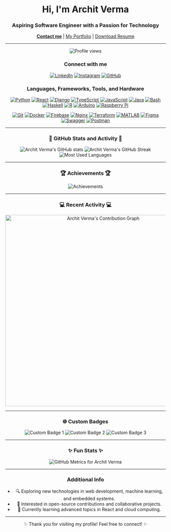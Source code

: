 <h1 align="center">Hi, I'm Archit Verma</h1>
<h3 align="center">Aspiring Software Engineer with a Passion for Technology</h3>

<p align="center">
    <a href="mailto:archit.sfu@gmail.com"><strong>Contact me</strong></a> |
    <a href="http://archit-verma-my-website.web.app" target="_blank">My Portfolio</a> |
    <a href="/Archit Verma Resume Updated (4) (1).pdf" download="Archit Verma Resume Updated (4) (1).pdf">Download Resume</a>
</p>

---

<p align="center">
    <img src="https://komarev.com/ghpvc/?username=Architv27&label=Profile%20views&color=0e75b6&style=flat" alt="Profile views" />
</p>

<h3 align="center">Connect with me</h3>
<p align="center">
    <a href="https://www.linkedin.com/in/archit-verma-b924a8209/" target="_blank"><img src="https://img.shields.io/badge/LinkedIn-%230077B5.svg?style=for-the-badge&logo=linkedin&logoColor=white" alt="LinkedIn" /></a>
    <a href="https://www.instagram.com/this.is.archi/" target="_blank"><img src="https://img.shields.io/badge/Instagram-%23E4405F.svg?style=for-the-badge&logo=instagram&logoColor=white" alt="Instagram" /></a>
    <a href="https://github.com/Architv27" target="_blank"><img src="https://img.shields.io/badge/GitHub-%2312100E.svg?style=for-the-badge&logo=github&logoColor=white" alt="GitHub" /></a>
</p>

<h3 align="center">Languages, Frameworks, Tools, and Hardware</h3>
<p align="center">
    <!-- Programming Languages -->
    <a href="https://www.python.org/" target="_blank"><img src="https://img.shields.io/badge/-Python-3776AB?logo=python&logoColor=white&style=for-the-badge" alt="Python"/></a>
    <a href="https://reactjs.org/" target="_blank"><img src="https://img.shields.io/badge/-React-61DAFB?logo=react&logoColor=white&style=for-the-badge" alt="React"/></a>
    <a href="https://www.djangoproject.com/" target="_blank"><img src="https://img.shields.io/badge/-Django-092E20?logo=django&logoColor=white&style=for-the-badge" alt="Django"/></a>
    <a href="https://www.typescriptlang.org/" target="_blank"><img src="https://img.shields.io/badge/-TypeScript-3178C6?logo=typescript&logoColor=white&style=for-the-badge" alt="TypeScript"/></a>
    <a href="https://developer.mozilla.org/en-US/docs/Web/JavaScript" target="_blank"><img src="https://img.shields.io/badge/-JavaScript-F7DF1E?logo=javascript&logoColor=black&style=for-the-badge" alt="JavaScript"/></a>
    <a href="https://www.java.com" target="_blank"><img src="https://img.shields.io/badge/-Java-007396?logo=java&logoColor=white&style=for-the-badge" alt="Java"/></a>
    <a href="https://www.gnu.org/software/bash/" target="_blank"><img src="https://img.shields.io/badge/-Bash-4EAA25?logo=gnu-bash&logoColor=white&style=for-the-badge" alt="Bash"/></a>
    <a href="https://www.haskell.org/" target="_blank"><img src="https://img.shields.io/badge/-Haskell-5D4F85?logo=haskell&logoColor=white&style=for-the-badge" alt="Haskell"/></a>
    <a href="https://www.r-project.org/" target="_blank"><img src="https://img.shields.io/badge/-R-276DC3?logo=r&logoColor=white&style=for-the-badge" alt="R"/></a>
    <a href="https://www.arduino.cc/" target="_blank"><img src="https://img.shields.io/badge/-Arduino-00979D?logo=arduino&logoColor=white&style=for-the-badge" alt="Arduino"/></a>
    <a href="https://www.raspberrypi.org/" target="_blank"><img src="https://img.shields.io/badge/-Raspberry Pi-A22846?logo=raspberry-pi&logoColor=white&style=for-the-badge" alt="Raspberry Pi"/></a>
</p>
<p align="center">
    <!-- Frameworks & Tools -->
    <a href="https://git-scm.com/" target="_blank"><img src="https://img.shields.io/badge/-Git-F05032?logo=git&logoColor=white&style=for-the-badge" alt="Git"/></a>
    <a href="https://www.docker.com/" target="_blank"><img src="https://img.shields.io/badge/-Docker-2496ED?logo=docker&logoColor=white&style=for-the-badge" alt="Docker"/></a>
    <a href="https://firebase.google.com/" target="_blank"><img src="https://img.shields.io/badge/-Firebase-FFCA28?logo=firebase&logoColor=white&style=for-the-badge" alt="Firebase"/></a>
    <a href="https://www.nginx.com/" target="_blank"><img src="https://img.shields.io/badge/-Nginx-009639?logo=nginx&logoColor=white&style=for-the-badge" alt="Nginx"/></a>
    <a href="https://www.terraform.io/" target="_blank"><img src="https://img.shields.io/badge/-Terraform-7B42BC?logo=terraform&logoColor=white&style=for-the-badge" alt="Terraform"/></a>
    <a href="https://www.mathworks.com/products/matlab.html" target="_blank"><img src="https://img.shields.io/badge/-MATLAB-0076A8?logo=mathworks&logoColor=white&style=for-the-badge" alt="MATLAB"/></a>
    <a href="https://www.figma.com/" target="_blank"><img src="https://img.shields.io/badge/-Figma-F24E1E?logo=figma&logoColor=white&style=for-the-badge" alt="Figma"/></a>
    <a href="https://swagger.io/" target="_blank"><img src="https://img.shields.io/badge/-Swagger-85EA2D?logo=swagger&logoColor=black&style=for-the-badge" alt="Swagger"/></a>
    <a href="https://www.postman.com/" target="_blank"><img src="https://img.shields.io/badge/-Postman-FF6C37?logo=postman&logoColor=white&style=for-the-badge" alt="Postman"/></a>
</p>

---

<h3 align="center">🌟 GitHub Stats and Activity 🌟</h3>
<div align="center">
    <img src="https://github-readme-stats.vercel.app/api?username=Architv27&show_icons=true&theme=dark&hide_border=true" alt="Archit Verma's GitHub stats" />
    <img src="https://github-readme-streak-stats.herokuapp.com/?user=Architv27&theme=dark&hide_border=true" alt="Archit Verma's GitHub Streak" />
    <img src="https://github-readme-stats.vercel.app/api/top-langs/?username=Architv27&layout=compact&theme=dark&hide_border=true" alt="Most Used Languages" />
</div>

---

<h3 align="center">🏆 Achievements 🏆</h3>
<p align="center">
    <img src="https://github-profile-trophy.vercel.app/?username=Architv27&theme=onedark&column=7&no-frame=true" alt="Achievements" />
</p>

---

<h3 align="center">💻 Recent Activity 💻</h3>
<p align="center">
    <a href="https://github.com/Architv27?tab=repositories" target="_blank">
        <img src="https://github-readme-activity-graph.cyclic.app/graph?username=Architv27&theme=github" alt="Archit Verma's Contribution Graph" width="600"/>
    </a>
</p>

---

<h3 align="center">🌐 Custom Badges</h3>
<p align="center">
    <img src="https://img.shields.io/badge/Badge%201-Active-blue?style=for-the-badge" alt="Custom Badge 1" />
    <img src="https://img.shields.io/badge/Badge%202-Contributor-brightgreen?style=for-the-badge" alt="Custom Badge 2" />
    <img src="https://img.shields.io/badge/Badge%203-Open%20Source-orange?style=for-the-badge" alt="Custom Badge 3" />
</p>

---

<h3 align="center">✨ Fun Stats ✨</h3>
<p align="center">
    <img src="https://metrics.lecoq.io/Architv27?template=classic&base.hireable=true&base.activity=0&config.timezone=America%2FVancouver" alt="GitHub Metrics for Archit Verma" />
</p>

---

<h3 align="center">Additional Info</h3>
<ul align="center">
    <li>🔍 Exploring new technologies in web development, machine learning, and embedded systems.</li>
    <li>🚀 Interested in open-source contributions and collaborative projects.</li>
    <li>🌱 Currently learning advanced topics in React and cloud computing.</li>
</ul>

---

<p align="center">✨ Thank you for visiting my profile! Feel free to connect! ✨</p>
